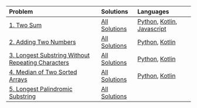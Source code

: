 | Problem | Solutions | Languages |
| :-----------     | :----------- | :----------- |
| [1. Two Sum](https://github.com/MacNaughty/Puzzles/tree/master/LeetCode/1) | [All Solutions](https://github.com/MacNaughty/Puzzles/blob/master/LeetCode/1) | [Python](https://github.com/MacNaughty/Puzzles/blob/master/LeetCode/1/two_sum.py), [Kotlin](https://github.com/MacNaughty/Puzzles/blob/master/LeetCode/1/TwoSum.kt), [Javascript](https://github.com/MacNaughty/Puzzles/blob/master/LeetCode/1/two-sum.js) |
| [2. Adding Two Numbers](https://leetcode.com/problems/add-two-numbers/)    | [All Solutions](https://github.com/MacNaughty/Puzzles/blob/master/LeetCode/2) |  [Python](https://github.com/MacNaughty/Puzzles/blob/master/LeetCode/2/solution.py), [Kotlin](https://github.com/MacNaughty/Puzzles/blob/master/LeetCode/2/AddTwoNumbers.kt)  |
| [3. Longest Substring Without Repeating Characters](https://leetcode.com/problems/longest-substring-without-repeating-characters/)    | [All Solutions](https://github.com/MacNaughty/Puzzles/blob/master/LeetCode/3) | [Python](https://github.com/MacNaughty/Puzzles/blob/master/LeetCode/3/length_of_longest_substring.py), [Kotlin](https://github.com/MacNaughty/Puzzles/blob/master/LeetCode/3/LengthOfLongestSubstring.kt)   |
| [4. Median of Two Sorted Arrays](https://leetcode.com/problems/median-of-two-sorted-arrays/)    | [All Solutions](https://github.com/MacNaughty/Puzzles/blob/master/LeetCode/4) |  [Python](https://github.com/MacNaughty/Puzzles/blob/master/LeetCode/4/median_of_two_sorted_arrays.py), [Kotlin](https://github.com/MacNaughty/Puzzles/blob/master/LeetCode/4/FindMedianSortedArrays.kt)  |
| [5. Longest Palindromic Substring](https://leetcode.com/problems/longest-palindromic-substring/)    | [All Solutions](https://github.com/MacNaughty/Puzzles/tree/master/LeetCode/5) |    |

